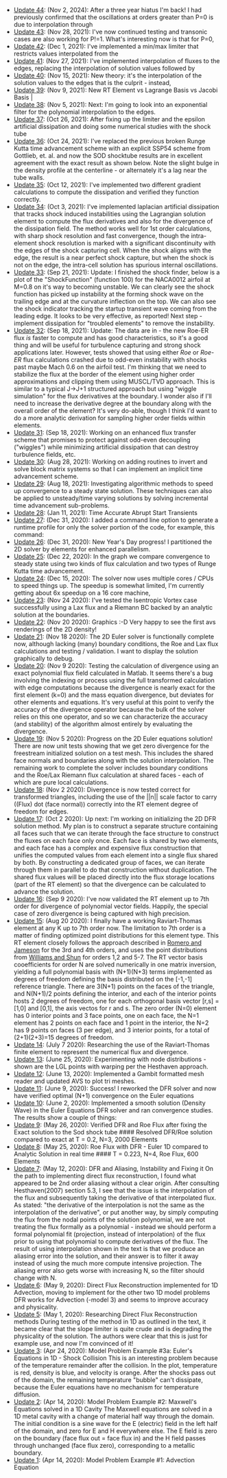 - [Update 44](CHANGELOG/Update_44.md): (Nov 2, 2024): After a three year hiatus I'm back! I had previously confirmed that the oscillations at orders greater than P=0 is due to interpolation through
- [Update 43](CHANGELOG/Update_43.md): (Nov 28, 2021): I've now continued testing and transonic cases are also working for P!=1. What's interesting now is that for P=0,
- [Update 42](CHANGELOG/Update_42.md): (Dec 1, 2021): I've implemented a min/max limiter that restricts values interpolated from the
- [Update 41](CHANGELOG/Update_41.md): (Nov 27, 2021): I've implemented interpolation of fluxes to the edges, replacing the interpolation of solution values followed by
- [Update 40](CHANGELOG/Update_40.md): (Nov 15, 2021): New theory: it's the interpolation of the solution values to the edges that is the culprit - instead,
- [Update 39](CHANGELOG/Update_39.md): (Nov 9, 2021): New RT Element vs Lagrange Basis vs Jacobi Basis |
- [Update 38](CHANGELOG/Update_38.md): (Nov 5, 2021): Next: I'm going to look into an exponential filter for the polynomial interpolation to the edges.
- [Update 37](CHANGELOG/Update_37.md): (Oct 26, 2021): After fixing up the limiter and the epsilon artificial dissipation and doing some numerical studies with the shock tube
- [Update 36](CHANGELOG/Update_36.md): (Oct 24, 2021): I've replaced the previous broken Runge Kutta time advancement scheme with an explicit SSP54 scheme from Gottlieb, et. al. and now the SOD shocktube results are in excellent agreement with the exact result as shown below. Note the slight bulge in the density profile at the centerline - or alternately it's a lag near the tube walls.
- [Update 35](CHANGELOG/Update_35.md): (Oct 12, 2021): I've implemented two different gradient calculations to compute the dissipation and verified they function correctly.
- [Update 34](CHANGELOG/Update_34.md): (Oct 3, 2021): I've implemented laplacian artificial dissipation that tracks shock induced instabilities using the Lagrangian solution element to compute the flux derivatives and also for the divergence of the dissipation field. The method works well for 1st order calculations, with sharp shock resolution and fast convergence, though the intra-element shock resolution is marked with a significant discontinuity with the edges of the shock capturing cell. When the shock aligns with the edge, the result is a near perfect shock capture, but when the shock is not on the edge, the intra-cell solution has spurious internal oscillations.
- [Update 33](CHANGELOG/Update_33.md): (Sep 21, 2021): Update: I finished the shock finder, below is a plot of the "ShockFunction" (function 100) for the NACA0012 airfoil at M=0.8 on it's way to becoming unstable. We can clearly see the shock function has picked up instability at the forming shock wave on the trailing edge and at the curvature inflection on the top. We can also see the shock indicator tracking the startup transient wave coming from the leading edge. It looks to be very effective, as reported! Next step - implement dissipation for "troubled elements" to remove the instability.
- [Update 32](CHANGELOG/Update_32.md): (Sep 18, 2021): Update: The data are in - the new Roe-ER flux *is* faster to compute and has good characteristics, so it's a good thing  and will be useful for turbulence capturing and strong shock applications later. However, tests showed that using either *Roe* or *Roe-ER* flux calculations crashed due to odd-even instability with shocks past maybe Mach 0.6 on the airfoil test. I'm thinking that we need to stabilize the flux at the border of the element using higher order approximations and clipping them using MUSCL/TVD approach. This is similar to a typical J->J+1 structured approach but using "wiggle simulation" for the flux derivatives at the boundary. I wonder also if I'll need to increase the derivative degree at the boundary along with the overall order of the element? It's very do-able, though I think I'd want to do a more analytic derivation for sampling higher order fields within elements.
- [Update 31](CHANGELOG/Update_31.md): (Sep 18, 2021): Working on an enhanced flux transfer scheme that promises to protect against odd-even decoupling ("wiggles") while minimizing artificial dissipation that can destroy turbulence fields, etc.
- [Update 30](CHANGELOG/Update_30.md): (Aug 28, 2021): Working on adding routines to invert and solve block matrix systems so that I can implement an implicit time advancement scheme.
- [Update 29](CHANGELOG/Update_29.md): (Aug 18, 2021): Investigating algorithmic methods to speed up convergence to a steady state solution. These techniques can also be applied to unsteady/time varying solutions by solving incremental time advancement sub-problems.
- [Update 28](CHANGELOG/Update_28.md): (Jan 11, 2021): Time Accurate Abrupt Start Transients
- [Update 27](CHANGELOG/Update_27.md): (Dec 31, 2020): I added a command line option to generate a runtime profile for only the solver portion of the code, for example, this command:
- [Update 26](CHANGELOG/Update_26.md): (Dec 31, 2020): New Year's Day progress! I partitioned the 2D solver by elements for enhanced parallelism.
- [Update 25](CHANGELOG/Update_25.md): (Dec 22, 2020): In the graph we compare convergence to steady state using two kinds of flux calculation and two types of Runge Kutta time advancement.
- [Update 24](CHANGELOG/Update_24.md): (Dec 15, 2020): The solver now uses multiple cores / CPUs to speed things up. The speedup is somewhat limited, I'm currently getting about 6x speedup on a 16 core machine,
- [Update 23](CHANGELOG/Update_23.md): (Nov 24 2020): I've tested the Isentropic Vortex case successfully using a Lax flux and a Riemann BC backed by an analytic solution at the boundaries.
- [Update 22](CHANGELOG/Update_22.md): (Nov 20 2020): Graphics :-D Very happy to see the first avs renderings of the 2D density!
- [Update 21](CHANGELOG/Update_21.md): (Nov 18 2020): The 2D Euler solver is functionally complete now, although lacking (many) boundary conditions, the Roe and Lax flux calculations and testing / validation. I want to display the solution graphically to debug.
- [Update 20](CHANGELOG/Update_20.md): (Nov 9 2020): Testing the calculation of divergence using an exact polynomial flux field calculated in Matlab. It seems there's a bug involving the indexing or process using the full transformed calculation with edge computations because the divergence is nearly exact for the first element (k=0) and the mass equation divergence, but deviates for other elements and equations. It's very useful at this point to verify the accuracy of the divergence operator because the bulk of the solver relies on this one operator, and so we can characterize the accuracy (and stability) of the algorithm almost entirely by evaluating the divergence.
- [Update 19](CHANGELOG/Update_19.md): (Nov 5 2020): Progress on the 2D Euler equations solution! There are now unit tests showing that we get zero divergence for the freestream initialized solution on a test mesh. This includes the shared face normals and boundaries along with the solution interpolation. The remaining work to complete the solver includes boundary conditions and the Roe/Lax Riemann flux calculation at shared faces - each of which are pure local calculations.
- [Update 18](CHANGELOG/Update_18.md): (Nov 2 2020): Divergence is now tested correct for transformed triangles, including the use of the ||n|| scale factor to carry ((Flux) dot (face normal)) correctly into the RT element degree of freedom for edges.
- [Update 17](CHANGELOG/Update_17.md): (Oct 2 2020): Up next: I'm working on initializing the 2D DFR solution method. My plan is to construct a separate structure containing all faces such that we can iterate through the face structure to construct the fluxes on each face only once. Each face is shared by two elements, and each face has a complex and expensive flux construction that unifies the computed values from each element into a single flux shared by both. By constructing a dedicated group of faces, we can iterate through them in parallel to do that construction without duplication. The shared flux values will be placed directly into the flux storage locations (part of the RT element) so that the divergence can be calculated to advance the solution.
- [Update 16](CHANGELOG/Update_16.md): (Sep 9 2020): I've now validated the RT element up to 7th order for divergence of polynomial vector fields. Happily, the special case of zero divergence is being captured with high precision.
- [Update 15](CHANGELOG/Update_15.md): (Aug 20 2020): I finally have a working Raviart-Thomas element at any K up to 7th order now. The limitation to 7th order is a matter of finding optimized point distributions for this element type. This RT element closely follows the approach described in [Romero and Jameson](https://github.com/Notargets/gocfd/blob/master/research/convergence_and_fluxes/DFR/romero_jsc_2017.pdf) for the 3rd and 4th orders, and uses the point distributions from [Williams and Shun](https://github.com/Notargets/gocfd/blob/master/research/convergence_and_fluxes/DFR/williams-shun-jameson-quadrature.pdf) for orders 1,2 and 5-7. The RT vector basis cooefficients for order N are solved numerically in one matrix inversion, yielding a full polynomial basis with (N+1)(N+3) terms implemented as degrees of freedom defining the basis distributed on the [-1,-1] reference triangle. There are 3(N+1) points on the faces of the triangle, and N(N+1)/2 points defining the interior, and each of the interior points hosts 2 degrees of freedom, one for each orthogonal basis vector [r,s] = [1,0] and [0,1], the axis vectos for r and s. The zero order (N=0) element has 0 interior points and 3 face points, one on each face, the N=1 element has 2 points on each face and 1 point in the interior, the N=2 has 9 points on faces (3 per edge), and 3 interior points, for a total of (2+1)(2+3)=15 degrees of freedom.
- [Update 14](CHANGELOG/Update_14.md): (July 7 2020): Researching the use of the Raviart-Thomas finite element to represent the numerical flux and divergence.
- [Update 13](CHANGELOG/Update_13.md): (June 25, 2020): Experimenting with node distributions - shown are the LGL points with warping per the Hesthaven approach.
- [Update 12](CHANGELOG/Update_12.md): (June 13, 2020): Implemented a Gambit formatted mesh reader and updated AVS to plot tri meshes.
- [Update 11](CHANGELOG/Update_11.md): (June 9, 2020): Success! I reworked the DFR solver and now have verified optimal (N+1) convergence on the Euler equations
- [Update 10](CHANGELOG/Update_10.md): (June 2, 2020):  Implemented a smooth solution (Density Wave) in the Euler Equations DFR solver and ran convergence studies. The results show a couple of things:
- [Update 9](CHANGELOG/Update_9.md): (May 26, 2020): Verified DFR and Roe Flux after fixing the Exact solution to the Sod shock tube #### Resolved DFR/Roe solution compared to exact at T = 0.2, N=3, 2000 Elements
- [Update 8](CHANGELOG/Update_8.md): (May 25, 2020): Roe Flux with DFR - Euler 1D compared to Analytic Solution in real time #### T = 0.223, N=4, Roe Flux, 600 Elements
- [Update 7](CHANGELOG/Update_7.md): (May 12, 2020): DFR and Aliasing, Instability and Fixing it On the path to implementing direct flux reconstruction, I found what appeared to be 2nd order aliasing without a clear origin. After consulting Hesthaven(2007) section 5.3, I see that the issue is the interpolation of the flux and subsequently taking the derivative of that interpolated flux. As stated: "the derivative of the interpolation is not the same as the interpolation of the derivative", or put another way, by simply computing the flux from the nodal points of the solution polynomial, we are not treating the flux formally as a polynomial - instead we should perform a formal polynomial fit (projection, instead of interpolation) of the flux prior to using that polynomial to compute derivatives of the flux. The result of using interpolation shown in the text is that we produce an aliasing error into the solution, and their answer is to filter it away instead of using the much more compute intensive projection. The aliasing error also gets worse with increasing N, so the filter should change with N.
- [Update 6](CHANGELOG/Update_6.md): (May 9, 2020): Direct Flux Reconstruction implemented for 1D Advection, moving to implement for the other two 1D model problems DFR works for Advection (-model 3) and seems to improve accuracy and physicality.
- [Update 5](CHANGELOG/Update_5.md): (May 1, 2020): Researching Direct Flux Reconstruction methods During testing of the method in 1D as outlined in the text, it became clear that the slope limiter is quite crude and is degrading the physicality of the solution. The authors were clear that this is just for example use, and now I'm convinced of it!
- [Update 3](CHANGELOG/Update_3.md): (Apr 24, 2020): Model Problem Example #3a: Euler's Equations in 1D - Shock Collision This is an interesting problem because of the temperature remainder after the collision. In the plot, temperature is red, density is blue, and velocity is orange. After the shocks pass out of the domain, the remaining temperature "bubble" can't dissipate, because the Euler equations have no mechanism for temperature diffusion.
- [Update 2](CHANGELOG/Update_2.md): (Apr 14, 2020): Model Problem Example #2: Maxwell's Equations solved in a 1D Cavity The Maxwell equations are solved in a 1D metal cavity with a change of material half way through the domain. The initial condition is a sine wave for the E (electric) field in the left half of the domain, and zero for E and H everywhere else. The E field is zero on the boundary (face flux out = face flux in) and the H field passes through unchanged (face flux zero), corresponding to a metallic boundary.
- [Update 1](CHANGELOG/Update_1.md): (Apr 14, 2020): Model Problem Example #1: Advection Equation 
